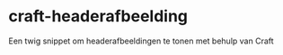 craft-headerafbeelding
======================

Een twig snippet om headerafbeeldingen te tonen met behulp van Craft
